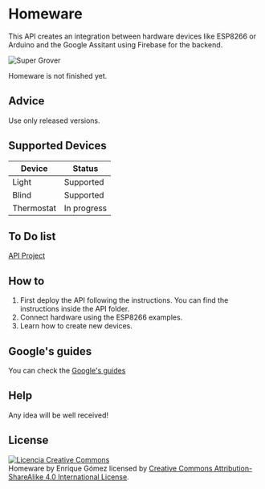 # Homeware
This API creates an integration between hardware devices like ESP8266 or Arduino and the Google Assitant using Firebase for the backend.

<img alt="Super Grover" src="https://github.com/kikeelectronico/homeware/raw/master/images/cloud.png" />

Homeware is not finished yet.

## Advice
Use only released versions.

## Supported Devices

| Device | Status |
| ------ | ------ |
| Light | Supported |
| Blind | Supported |
| Thermostat | In progress |

## To Do list

<a href="https://github.com/kikeelectronico/Homeware/projects/1"> API Project </a>

## How to

1. First deploy the API following the instructions. You can find the instructions inside the API folder.
2. Connect hardware using the ESP8266 examples.
3. Learn how to create new devices.

## Google's guides

You can check the <a href="https://developers.google.com/actions/smarthome/"> Google's guides </a>

## Help

Any idea will be well received!

## License

<a rel="license" href="http://creativecommons.org/licenses/by-sa/4.0/"><img alt="Licencia Creative Commons" style="border-width:0" src="https://i.creativecommons.org/l/by-sa/4.0/88x31.png" /></a><br /><span xmlns:dct="http://purl.org/dc/terms/" property="dct:title">Homeware</span> by <span xmlns:cc="http://creativecommons.org/ns#" property="cc:attributionName">Enrique Gómez</span> licensed by <a rel="license" href="http://creativecommons.org/licenses/by-sa/4.0/">Creative Commons Attribution-ShareAlike 4.0 International License</a>.<br /><br />
